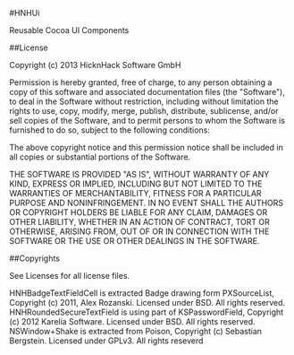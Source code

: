 #HNHUi

Reusable Cocoa UI Components

##License

Copyright (c) 2013 HicknHack Software GmbH

Permission is hereby granted, free of charge, to any person obtaining a copy
of this software and associated documentation files (the "Software"), to deal
in the Software without restriction, including without limitation the rights
to use, copy, modify, merge, publish, distribute, sublicense, and/or sell
copies of the Software, and to permit persons to whom the Software is
furnished to do so, subject to the following conditions:

The above copyright notice and this permission notice shall be included in
all copies or substantial portions of the Software.

THE SOFTWARE IS PROVIDED "AS IS", WITHOUT WARRANTY OF ANY KIND, EXPRESS OR
IMPLIED, INCLUDING BUT NOT LIMITED TO THE WARRANTIES OF MERCHANTABILITY,
FITNESS FOR A PARTICULAR PURPOSE AND NONINFRINGEMENT. IN NO EVENT SHALL THE
AUTHORS OR COPYRIGHT HOLDERS BE LIABLE FOR ANY CLAIM, DAMAGES OR OTHER
LIABILITY, WHETHER IN AN ACTION OF CONTRACT, TORT OR OTHERWISE, ARISING FROM,
OUT OF OR IN CONNECTION WITH THE SOFTWARE OR THE USE OR OTHER DEALINGS IN
THE SOFTWARE.

##Copyrights

See Licenses for all license files.

HNHBadgeTextFieldCell is extracted Badge drawing form PXSourceList, Copyright (c) 2011, Alex Rozanski. Licensed under BSD. All rights reserved.
HNHRoundedSecureTextField is using part of KSPasswordField, Copyright (c) 2012 Karelia Software. Licensed under BSD. All rights reserved.
NSWindow+Shake is extracted from Poison, Copyright (c) Sebastian Bergstein. Licensed under GPLv3. All rights reseverd
